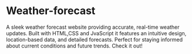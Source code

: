 # Weather-forecast
A sleek weather forecast website providing accurate, real-time weather updates. Built with HTML,CSS and JvaScript it features an intuitive design, location-based data, and detailed forecasts. Perfect for staying informed about current conditions and future trends. Check it out!
